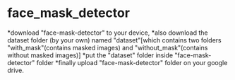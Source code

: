 # face_mask_detector

*download "face-mask-detector" to your device, 
*also download the dataset folder (by your own) named "dataset"[which contains two folders "with_mask"(contains masked images) and "without_mask"(contains without masked images)] 
*put the "dataset" folder inside "face-mask-detector" folder
*finally upload "face-mask-detector" folder on your google drive.
